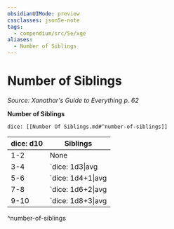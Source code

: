```yaml
---
obsidianUIMode: preview
cssclasses: json5e-note
tags:
  - compendium/src/5e/xge
aliases:
  - Number of Siblings
---
```

# Number of Siblings
*Source: Xanathar's Guide to Everything p. 62* 

**Number of Siblings**

`dice: [[Number Of Siblings.md#^number-of-siblings]]`

| dice: d10 | Siblings |
|-----------|----------|
| 1-2 | None |
| 3-4 | `dice: 1d3\|avg|noform` (`1d3`) |
| 5-6 | `dice: 1d4+1\|avg|noform` (`1d4+1`) |
| 7-8 | `dice: 1d6+2\|avg|noform` (`1d6+2`) |
| 9-10 | `dice: 1d8+3\|avg|noform` (`1d8+3`) |
^number-of-siblings
